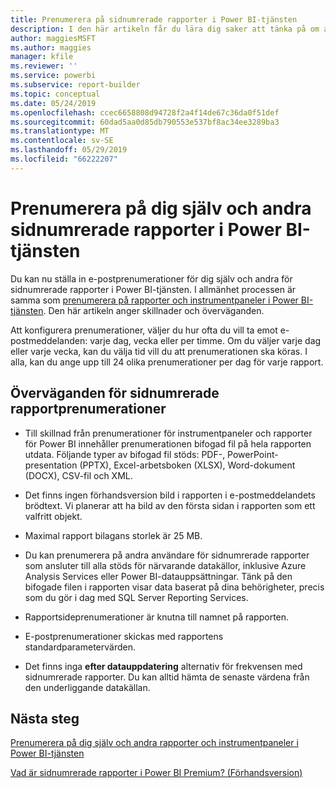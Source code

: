 ```yaml
---
title: Prenumerera på sidnumrerade rapporter i Power BI-tjänsten
description: I den här artikeln får du lära dig saker att tänka på om att prenumerera på sidnumrerade rapporter i Power BI-tjänsten.
author: maggiesMSFT
ms.author: maggies
manager: kfile
ms.reviewer: ''
ms.service: powerbi
ms.subservice: report-builder
ms.topic: conceptual
ms.date: 05/24/2019
ms.openlocfilehash: ccec6658808d94728f2a4f14de67c36da0f51def
ms.sourcegitcommit: 60dad5aa0d85db790553e537bf8ac34ee3289ba3
ms.translationtype: MT
ms.contentlocale: sv-SE
ms.lasthandoff: 05/29/2019
ms.locfileid: "66222207"
---
```

# <a name="subscribe-yourself-and-others-to-paginated-reports-in-the-power-bi-service"></a>Prenumerera på dig själv och andra sidnumrerade rapporter i Power BI-tjänsten 

Du kan nu ställa in e-postprenumerationer för dig själv och andra för sidnumrerade rapporter i Power BI-tjänsten. I allmänhet processen är samma som [prenumerera på rapporter och instrumentpaneler i Power BI-tjänsten](service-report-subscribe.md). Den här artikeln anger skillnader och överväganden. 

Att konfigurera prenumerationer, väljer du hur ofta du vill ta emot e-postmeddelanden: varje dag, vecka eller per timme. Om du väljer varje dag eller varje vecka, kan du välja tid vill du att prenumerationen ska köras. I alla, kan du ange upp till 24 olika prenumerationer per dag för varje rapport. 

## <a name="considerations-for-paginated-report-subscriptions"></a>Överväganden för sidnumrerade rapportprenumerationer 

- Till skillnad från prenumerationer för instrumentpaneler och rapporter för Power BI innehåller prenumerationen bifogad fil på hela rapporten utdata.  Följande typer av bifogad fil stöds: PDF-, PowerPoint-presentation (PPTX), Excel-arbetsboken (XLSX), Word-dokument (DOCX), CSV-fil och XML.

- Det finns ingen förhandsversion bild i rapporten i e-postmeddelandets brödtext.  Vi planerar att ha bild av den första sidan i rapporten som ett valfritt objekt. 

- Maximal rapport bilagans storlek är 25 MB. 

- Du kan prenumerera på andra användare för sidnumrerade rapporter som ansluter till alla stöds för närvarande datakällor, inklusive Azure Analysis Services eller Power BI-datauppsättningar. Tänk på den bifogade filen i rapporten visar data baserat på dina behörigheter, precis som du gör i dag med SQL Server Reporting Services. 

- Rapportsideprenumerationer är knutna till namnet på rapporten.  

- E-postprenumerationer skickas med rapportens standardparametervärden. 

- Det finns inga **efter datauppdatering** alternativ för frekvensen med sidnumrerade rapporter. Du kan alltid hämta de senaste värdena från den underliggande datakällan. 

## <a name="next-steps"></a>Nästa steg

[Prenumerera på dig själv och andra rapporter och instrumentpaneler i Power BI-tjänsten](service-report-subscribe.md)

[Vad är sidnumrerade rapporter i Power BI Premium? (Förhandsversion)](paginated-reports-report-builder-power-bi.md)
